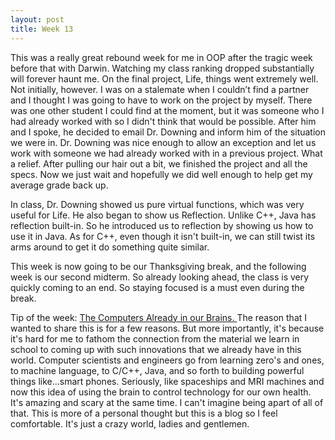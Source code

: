 ```yaml
---
layout: post
title: Week 13
---
```

This was a really great rebound week for me in OOP after the tragic week before that with Darwin. Watching my class ranking dropped substantially will forever haunt me. On the final project, Life, things went extremely well. Not initially, however. I was on a stalemate when I couldn’t find a partner and I thought I was going to have to work on the project by myself. There was one other student I could find at the moment, but it was someone who I had already worked with so I didn't think that would be possible. After him and I spoke, he decided to email Dr. Downing and inform him of the situation we were in. Dr. Downing was nice enough to allow an exception and let us work with someone we had already worked with in a previous project. What a relief. After pulling our hair out a bit, we finished the project and all the specs. Now we just wait and hopefully we did well enough to help get my average grade back up.

In class, Dr. Downing showed us pure virtual functions, which was very useful for Life. He also began to show us Reflection. Unlike C++, Java has reflection built-in. So he introduced us to reflection by showing us how to use it in Java. As for C++, even though it isn't built-in, we can still twist its arms around to get it do something quite similar.

This week is now going to be our Thanksgiving break, and the following week is our second midterm. So already looking ahead, the class is very quickly coming to an end. So staying focused is a must even during the break.

Tip of the week: [The Computers Already in our Brains. ](https://www.linkedin.com/pulse/plugging-your-brain-peter-diamandis) The reason that I wanted to share this is for a few reasons. But more importantly, it's because it's hard for me to fathom the connection from the material we learn in school to coming up with such innovations that we already have in this world. Computer scientists and engineers go from learning zero's and ones, to machine language, to C/C++, Java, and so forth to building powerful things like...smart phones. Seriously, like spaceships and MRI machines and now this idea of using the brain to control technology for our own health. It's amazing and scary at the same time. I can't imagine being apart of all of that. This is more of a personal thought but this is a blog so I feel comfortable. It's just a crazy world, ladies and gentlemen.
